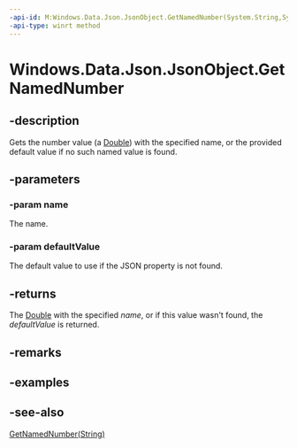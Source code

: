 ```yaml
---
-api-id: M:Windows.Data.Json.JsonObject.GetNamedNumber(System.String,System.Double)
-api-type: winrt method
---
```


<!-- Method syntax
public double GetNamedNumber(System.String name, System.Double defaultValue)
-->

# Windows.Data.Json.JsonObject.GetNamedNumber

## -description
Gets the number value (a [Double](https://docs.microsoft.com/dotnet/api/system.double?redirectedfrom=MSDN)) with the specified name, or the provided default value if no such named value is found.

## -parameters
### -param name
The name.

### -param defaultValue
The default value to use if the JSON property is not found.

## -returns
The [Double](https://docs.microsoft.com/dotnet/api/system.double?redirectedfrom=MSDN) with the specified *name*, or if this value wasn't found, the *defaultValue* is returned.

## -remarks

## -examples

## -see-also
[GetNamedNumber(String)](jsonobject_getnamednumber_448999001.md)